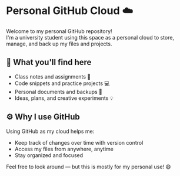 # Personal GitHub Cloud ☁️

Welcome to my personal GitHub repository!  
I'm a university student using this space as a personal cloud to store, manage, and back up my files and projects.

## 📁 What you'll find here

- Class notes and assignments 📝  
- Code snippets and practice projects 💻  
- Personal documents and backups 📂  
- Ideas, plans, and creative experiments 💡  

## ⚙️ Why I use GitHub

Using GitHub as my cloud helps me:
- Keep track of changes over time with version control
- Access my files from anywhere, anytime
- Stay organized and focused

Feel free to look around — but this is mostly for my personal use! 😄
